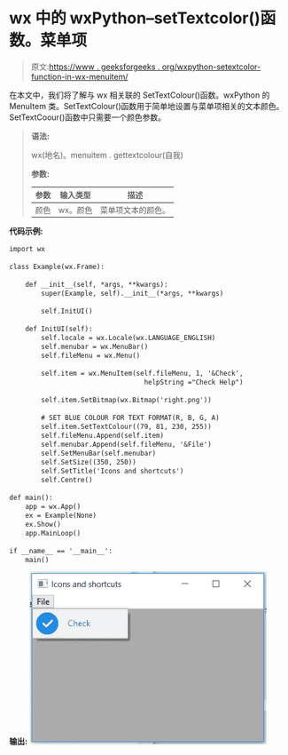 # wx 中的 wxPython–setTextcolor()函数。菜单项

> 原文:[https://www . geeksforgeeks . org/wxpython-setextcolor-function-in-wx-menuitem/](https://www.geeksforgeeks.org/wxpython-settextcolour-function-in-wx-menuitem/)

在本文中，我们将了解与 wx 相关联的 SetTextColour()函数。wxPython 的 MenuItem 类。SetTextColour()函数用于简单地设置与菜单项相关的文本颜色。
SetTextCoour()函数中只需要一个颜色参数。

> **语法:**
> 
> wx(地名)。menuitem . gettextcolour(自我)
> 
> **参数:**
> 
> | 参数 | 输入类型 | 描述 |
> | --- | --- | --- |
> | 颜色 | wx。颜色 | 菜单项文本的颜色。 |

**代码示例:**

```
import wx

class Example(wx.Frame):

    def __init__(self, *args, **kwargs):
        super(Example, self).__init__(*args, **kwargs)

        self.InitUI()

    def InitUI(self):
        self.locale = wx.Locale(wx.LANGUAGE_ENGLISH)
        self.menubar = wx.MenuBar()
        self.fileMenu = wx.Menu()

        self.item = wx.MenuItem(self.fileMenu, 1, '&Check', 
                                  helpString ="Check Help")

        self.item.SetBitmap(wx.Bitmap('right.png'))

        # SET BLUE COLOUR FOR TEXT FORMAT(R, B, G, A)
        self.item.SetTextColour((79, 81, 230, 255))
        self.fileMenu.Append(self.item)
        self.menubar.Append(self.fileMenu, '&File')
        self.SetMenuBar(self.menubar)
        self.SetSize((350, 250))
        self.SetTitle('Icons and shortcuts')
        self.Centre()

def main():
    app = wx.App()
    ex = Example(None)
    ex.Show()
    app.MainLoop()

if __name__ == '__main__':
    main()
```

**输出:**
![](img/29a4e4d2846c32b77ed844476431feba.png)